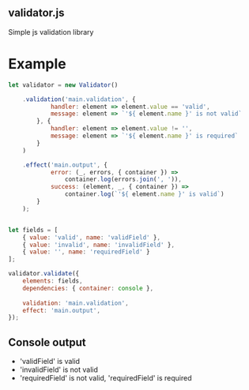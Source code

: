 ## validator.js
Simple js validation library

# Example

```javascript
let validator = new Validator()

    .validation('main.validation', {
            handler: element => element.value == 'valid',
            message: element => `'${ element.name }' is not valid`
        }, {
            handler: element => element.value != '',
            message: element => `'${ element.name }' is required`
        }
    )

    .effect('main.output', {
            error: (_, errors, { container }) =>
                container.log(errors.join(', ')),
            success: (element, _, { container }) =>
                container.log(`'${ element.name }' is valid`)
        }
    );


let fields = [
    { value: 'valid', name: 'validField' },
    { value: 'invalid', name: 'invalidField' },
    { value: '', name: 'requiredField' }
];

validator.validate({
    elements: fields,
    dependencies: { container: console },
    
    validation: 'main.validation',
    effect: 'main.output',
});

```

## Console output
 - 'validField' is valid
 - 'invalidField' is not valid
 - 'requiredField' is not valid, 'requiredField' is required